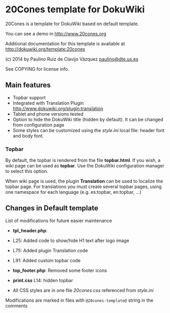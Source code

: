 # 20Cones template for DokuWiki

20Cones is a template for DokuWiki based on default template. 

You can see a demo in <http://www.20cones.org>

Additional documentation for this template is avaliable at 
<http://dokuwiki.org/template:20cones>

(c) 2014 by Paulino Ruiz de Clavijo Vázquez <paulino@dte.us.es> 

See COPYING for license info.


## Main features

 * Topbar support 
 * Integrated with Translation Plugin <http://www.dokuwiki.org/plugin:translation>
 * Tablet and phone versions tested
 * Option to hide the DokuWiki title (hidden by default). It can be changed from configuration page
 * Some styles can be customized using the *style.ini* local file: header font and body font.
 

### Topbar

By default, the topbar is rendered from the file **topbar.html**.
If you wish, a wiki page can be used as **topbar**. 
Use the DokuWiki configuration manager to select this option.
 
When wiki page is used, the plugin **Translation** can be used to localize the topbar
page. For translations you must create several topbar pages, using one namespace for
each language (e.g. es:topbar, en:topbar, ...)

 
## Changes in Default template

List of modifications for future easier maintenance

  * **tpl_header.php**: 

   * L25: Added code to show/hide H1 text after logo image
   * L75: Added plugin Translation code
   * L91: Added custom topbar code


  * **top_footer.php**: Removed some footer icons
  
  * **print.css** L14: hidden topbar
 
  * All CSS styles are in one file *20cones.css* referenced from *style.ini*
 
  Modifications are marked in files with `@20cones-template@` string in the comments 
